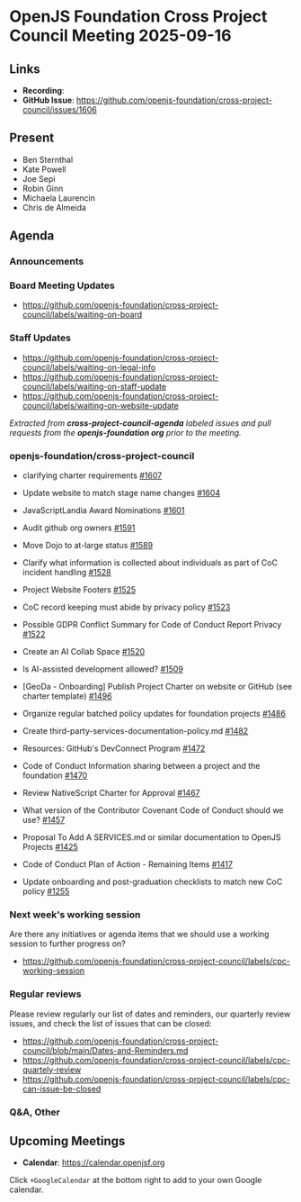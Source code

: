 # OpenJS Foundation Cross Project Council Meeting 2025-09-16

## Links

* **Recording**:
* **GitHub Issue**: https://github.com/openjs-foundation/cross-project-council/issues/1606

## Present

* Ben Sternthal
* Kate Powell
* Joe Sepi
* Robin Ginn
* Michaela Laurencin
* Chris de Almeida

## Agenda

### Announcements

### Board Meeting Updates

- https://github.com/openjs-foundation/cross-project-council/labels/waiting-on-board

### Staff Updates

- https://github.com/openjs-foundation/cross-project-council/labels/waiting-on-legal-info
- https://github.com/openjs-foundation/cross-project-council/labels/waiting-on-staff-update
- https://github.com/openjs-foundation/cross-project-council/labels/waiting-on-website-update

_Extracted from **cross-project-council-agenda** labeled issues and pull requests from the **openjs-foundation org** prior to the meeting._

### openjs-foundation/cross-project-council

* clarifying charter requirements [#1607](https://github.com/openjs-foundation/cross-project-council/issues/1607)

* Update website to match stage name changes [#1604](https://github.com/openjs-foundation/cross-project-council/issues/1604)

* JavaScriptLandia Award Nominations [#1601](https://github.com/openjs-foundation/cross-project-council/issues/1601)

* Audit github org owners [#1591](https://github.com/openjs-foundation/cross-project-council/issues/1591)

* Move Dojo to at-large status [#1589](https://github.com/openjs-foundation/cross-project-council/issues/1589)

* Clarify what information is collected about individuals as part of CoC incident handling [#1528](https://github.com/openjs-foundation/cross-project-council/issues/1528)

* Project Website Footers [#1525](https://github.com/openjs-foundation/cross-project-council/issues/1525)

* CoC record keeping must abide by privacy policy [#1523](https://github.com/openjs-foundation/cross-project-council/pull/1523)

* Possible GDPR Conflict Summary for Code of Conduct Report Privacy [#1522](https://github.com/openjs-foundation/cross-project-council/issues/1522)

* Create an AI Collab Space [#1520](https://github.com/openjs-foundation/cross-project-council/issues/1520)

* Is AI-assisted development allowed? [#1509](https://github.com/openjs-foundation/cross-project-council/issues/1509)

* \[GeoDa - Onboarding\] Publish Project Charter on website or GitHub (see charter template) [#1496](https://github.com/openjs-foundation/cross-project-council/issues/1496)

* Organize regular batched policy updates for foundation projects [#1486](https://github.com/openjs-foundation/cross-project-council/issues/1486)

* Create third-party-services-documentation-policy.md [#1482](https://github.com/openjs-foundation/cross-project-council/pull/1482)

* Resources: GitHub's DevConnect Program [#1472](https://github.com/openjs-foundation/cross-project-council/issues/1472)

* Code of Conduct Information sharing between a project and the foundation [#1470](https://github.com/openjs-foundation/cross-project-council/issues/1470)

* Review NativeScript Charter for Approval [#1467](https://github.com/openjs-foundation/cross-project-council/issues/1467)

* What version of the Contributor Covenant Code of Conduct should we use? [#1457](https://github.com/openjs-foundation/cross-project-council/issues/1457)

* Proposal To Add A SERVICES.md or similar documentation to OpenJS Projects [#1425](https://github.com/openjs-foundation/cross-project-council/issues/1425)

* Code of Conduct Plan of Action - Remaining Items [#1417](https://github.com/openjs-foundation/cross-project-council/issues/1417)

* Update onboarding and post-graduation checklists to match new CoC policy [#1255](https://github.com/openjs-foundation/cross-project-council/issues/1255)

### Next week's working session

Are there any initiatives or agenda items that we should use a working session to further progress on?
- https://github.com/openjs-foundation/cross-project-council/labels/cpc-working-session

### Regular reviews

Please review regularly our list of dates and reminders, our quarterly review issues, and check the list of issues that can be closed:

- https://github.com/openjs-foundation/cross-project-council/blob/main/Dates-and-Reminders.md
- https://github.com/openjs-foundation/cross-project-council/labels/cpc-quartely-review
- https://github.com/openjs-foundation/cross-project-council/labels/cpc-can-issue-be-closed

### Q&A, Other

## Upcoming Meetings

- **Calendar**: <https://calendar.openjsf.org>

Click `+GoogleCalendar` at the bottom right to add to your own Google calendar.